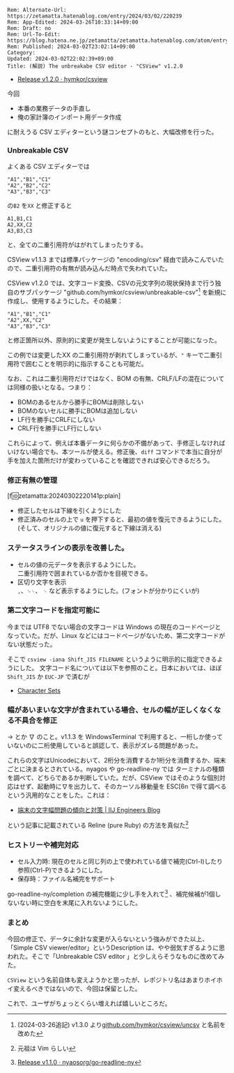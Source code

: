 ```header
Rem: Alternate-Url: https://zetamatta.hatenablog.com/entry/2024/03/02/220239
Rem: App-Edited: 2024-03-26T10:33:14+09:00
Rem: Draft: no
Rem: Url-To-Edit: https://blog.hatena.ne.jp/zetamatta/zetamatta.hatenablog.com/atom/entry/6801883189087662106
Rem: Published: 2024-03-02T23:02:14+09:00
Category:
Updated: 2024-03-02T22:02:39+09:00
Title: (解説) The unbreakabe CSV editor - "CSView" v1.2.0
```
+ [Release v1.2.0 · hymkor/csview](https://github.com/hymkor/csview/releases/tag/v1.2.0)

今回

+ 本番の業務データの手直し
+ 俺の家計簿のインポート用データ作成

に耐えうる CSV エディターという謎コンセプトのもと、大幅改修を行った。

### Unbreakable CSV

よくある CSV エディターでは

```
"A1","B1","C1"
"A2","B2","C2"
"A3","B3","C3"
```

の`B2` を`XX` と修正すると

```
A1,B1,C1
A2,XX,C2
A3,B3,C3
```

と、全ての二重引用符がはがれてしまったりする。

CSView v1.1.3 までは標準パッケージの "encoding/csv" 経由で読みこんでいたので、二重引用符の有無が読み込んだ時点で失われていた。

CSView v1.2.0 では、文字コード変換、CSVの元文字列の現状保持まで行う独自のサブパッケージ "github.com/hymkor/csview/unbreakable-csv"[^uncsv130] を新規に作成し、使用するようにした。その結果：

[^uncsv130]: (2024-03-26追記) v1.3.0 より[github.com/hymkor/csview/uncsv](https://pkg.go.dev/github.com/hymkor/csview@v1.3.0/uncsv) と名前を改めた

```
"A1","B1","C1"
"A2",XX,"C2"
"A3","B3","C3"
```

と修正箇所以外、原則的に変更が発生しないようにすることが可能になった。

この例では変更したXX の二重引用符が剥れてしまっているが、`"` キーで二重引用符で囲むことを明示的に指示することも可能だ。

なお、これは二重引用符だけではなく、BOM の有無、CRLF/LFの混在については同様の扱いとなる。つまり：

+ BOMのあるセルから勝手にBOMは削除しない
+ BOMのないセルに勝手にBOMは追加しない
+ LF行を勝手にCRLFにしない
+ CRLF行を勝手にLF行にしない

これらによって、例えば本番データに何らかの不備があって、手修正しなければいけない場合でも、本ツールが使える。修正後、`diff` コマンドで本当に自分が手を加えた箇所だけが変わっていることを確認できれば安心できるだろう。

### 修正有無の管理

[f:id:zetamatta:20240302220141p:plain]

+ 修正したセルは下線を引くようにした
+ 修正済みのセルの上で `u` を押下すると、最初の値を復元できるようにした。  
  (そして、オリジナルの値に復元すると下線は消える)

### ステータスラインの表示を改善した。

+ セルの値の元データを表示するようにした。  
    二重引用符で囲まれているか否かを目視できる。
+ 区切り文字を表示  
    `,`、`␍␊`、 `␊`  など表示するようにした。(フォントが分かりにくいが)

### 第二文字コードを指定可能に

今までは UTF8 でない場合の文字コードは Windows の現在のコードページとなっていた。だが、Linux などにはコードページがないため、第二文字コードがない状態だった。

そこで `csview -iana Shift_JIS FILENAME` というように明示的に指定できるようにした。
文字コード名については以下を参照のこと。日本においては、ほぼ `Shift_JIS` か `EUC-JP` で済むが

+ [Character Sets](https://www.iana.org/assignments/character-sets/character-sets.xhtml)

### 幅があいまいな文字が含まれている場合、セルの幅が正しくなくなる不具合を修正

→ とか ∇ のこと。v1.1.3 を WindowsTerminal で利用すると、一桁しか使っていないのに二桁使用していると誤認して、表示がズレる問題があった。

これらの文字はUnicodeにおいて、2桁分を消費するか1桁分を消費するか、端末ごとに決まるとされている。nyagos や go-readline-ny では ターミナルの種類を調べて、どちらであるか判断していた。だが、CSView ではそのような個別対応はせず、起動時に∇を出力して、そのカーソル移動量を ESC[6n で得て調べるという汎用的なことをした。これは：

+ [端末の文字幅問題の傾向と対策 | IIJ Engineers Blog](https://eng-blog.iij.ad.jp/archives/12576)

という記事に記載されている Reline (pure Ruby) の方法を真似た[^ganso]

[^ganso]: 元祖は Vim らしい

### ヒストリーや補完対応

+ セル入力時: 現在のセルと同じ列の上で使われている値で補完(Ctrl-I)したり参照(Ctrl-P)できるようにした。
+ 保存時：ファイル名補完をサポート

go-readline-ny/completion の補完機能に少し手を入れて[^completion] 、補完候補が1個しないない時に空白を末尾に入れないようにした。

[^completion]: [Release v1.1.0 · nyaosorg/go-readline-ny](https://github.com/nyaosorg/go-readline-ny/releases/tag/v1.1.0)

### まとめ

今回の修正で、データに余計な変更が入らないという強みができた以上、 「Simple CSV viewer/editor」というDescription は、やや弱気すぎるように思われた。そこで「Unbreakable CSV editor 」と少しえらそうなものに改めてみた。

`CSView` という名前自体も変えようかと思ったが、レポジトリ名はあまりホイホイ変えるべきではないので、今回は保留とした。

これで、ユーザがちょっとくらい増えれば嬉しいところだ。
